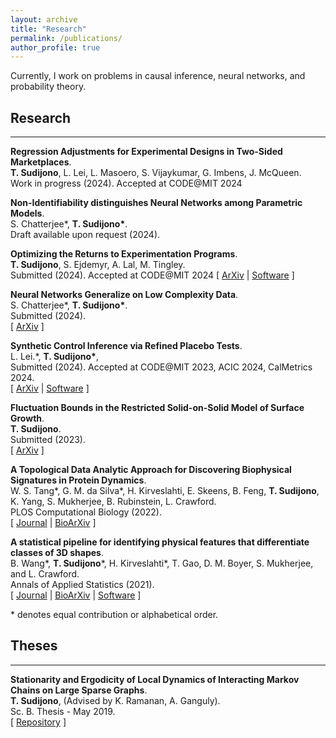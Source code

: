 ```yaml
---
layout: archive
title: "Research"
permalink: /publications/
author_profile: true
---
```


Currently, I work on problems in causal inference, neural networks, and probability theory.

## Research

---


**Regression Adjustments for Experimental Designs in Two-Sided Marketplaces**.\
**T. Sudijono**, L. Lei, L. Masoero, S. Vijaykumar, G. Imbens, J. McQueen. \
Work in progress (2024). Accepted at CODE@MIT 2024

**Non-Identifiability distinguishes Neural Networks among Parametric Models**.\
S. Chatterjee\*, **T. Sudijono\***. \
Draft available upon request (2024). 

**Optimizing the Returns to Experimentation Programs**.\
**T. Sudijono**, S. Ejdemyr, A. Lal, M. Tingley. \
Submitted (2024). Accepted at CODE@MIT 2024
[ [ArXiv](https://arxiv.org/abs/2412.05508) | [Software](https://github.com/tsudijon/OptimizeExperimentPrograms) ]

**Neural Networks Generalize on Low Complexity Data**.\
S. Chatterjee\*, **T. Sudijono\***. \
Submitted (2024). \
[ [ArXiv](https://arxiv.org/abs/2409.12446) ]

**Synthetic Control Inference via Refined Placebo Tests**.\
 L. Lei.\*, **T. Sudijono\***,  \
Submitted (2024). Accepted at CODE@MIT 2023, ACIC 2024, CalMetrics 2024. \
[ [ArXiv](https://arxiv.org/abs/2401.07152) | [Software](https://github.com/tsudijon/LeaveTwoOutSCI) ]

**Fluctuation Bounds in the Restricted Solid-on-Solid Model of Surface Growth**.\
**T. Sudijono**. \
Submitted (2023). \
[ [ArXiv](https://arxiv.org/abs/2304.07160) ]

**A Topological Data Analytic Approach for Discovering Biophysical Signatures in Protein Dynamics**.\
W. S. Tang\*, G. M. da Silva\*, H. Kirveslahti, E. Skeens, B. Feng, **T. Sudijono**, K. Yang, S. Mukherjee, B. Rubinstein, L. Crawford. \
PLOS Computational Biology (2022). \
[ [Journal](https://journals.plos.org/ploscompbiol/article?id=10.1371/journal.pcbi.1010045) | [BioArXiv](https://www.biorxiv.org/content/10.1101/2021.07.28.454240v1) ]

**A statistical pipeline for identifying physical features that differentiate classes of 3D shapes**. \
B. Wang\*, **T. Sudijono**\*, H. Kirveslahti\*, T. Gao, D. M. Boyer, S. Mukherjee, and L. Crawford. \
 Annals of Applied Statistics (2021). \
[ [Journal](https://projecteuclid.org/journals/annals-of-applied-statistics/volume-15/issue-2/A-statistical-pipeline-for-identifying-physical-features-that-differentiate-classes/10.1214/20-AOAS1430.full?tab=ArticleLink) | [BioArXiv](https://www.biorxiv.org/content/10.1101/701391v2) | [Software](https://github.com/lcrawlab/SINATRA) ]

\* denotes equal contribution or alphabetical order.

## Theses

---

**Stationarity and Ergodicity of Local Dynamics of Interacting Markov Chains on Large Sparse Graphs**. \
**T. Sudijono**, (Advised by K. Ramanan, A. Ganguly). \
Sc. B. Thesis - May 2019. \
[ [Repository](https://repository.library.brown.edu/studio/item/bdr:919182/) ]

<!---
{% if author.googlescholar %}
  You can also find my articles on <u><a href="{{author.googlescholar}}">my Google Scholar profile</a>.</u>
{% endif %}

{% include base_path %}

{% for post in site.publications reversed %}
  {% include archive-single.html %}
{% endfor %}
-->

